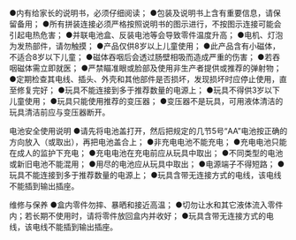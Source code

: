 ●内有给家长的说明书，必须仔细阅读；
●包装及说明书上含有重要信息，请保留备用；
●所有拼装连接必须严格按照说明书的图示进行，不按图示连接可能会引起电热危害；
●并联电池盒、反装电池等会导致零件温度升高；
●电机、灯泡为发热部件，请勿触摸；
●产品仅供8岁以上儿童使用；
●此产品含有小磁体，不适合8岁以下儿童；
●磁体吞咽后会透过肠壁相吸而造成严重的伤害；
●若吞咽磁体需立即就医；
●严禁瞄准眼或脸部及使用非生产者提供或推荐的弹射物；
●定期检查其电线、插头、外壳和其他部件是否损坏，发现损坏时应停止使用，直至修复完好；
●玩具不能连接到多于推荐数量的电源上；
●玩具不得供3岁以下儿童使用；
●玩具只能使用推荐的变压器；
●变压器不是玩具，可用液体清洁的玩具清洁前应与变压器断开。

电池安全使用说明
●请先将电池盖打开，然后把规定的几节5号“AA”电池按正确的方向放入（或取出），再把电池盖合上；
●非充电电池不能充电；
●充电电池只能在成人的监护下充电；
●充电电池在充电前应从玩具中取出；
●不同类型的电池或新旧电池不能混用；
●用尽的电池应从玩具中取出；
●电源端子不得短路；
●玩具不能连接到多于推荐数量的电源上；
●玩具含带无连接方式的电线，该电线不能插到输出插座。

维修与保养
●盒内零件勿摔、暴晒和接近高温；
●切勿让水和其它液体流入零件内；若长期不使用时，请将零件放回盒内并收好；
●玩具含带无连接方式的电线，该电线不能插到输出插座。